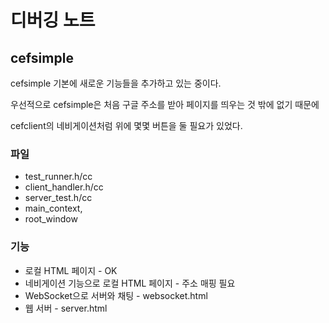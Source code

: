 # 디버깅 노트

## cefsimple
cefsimple 기본에 새로운 기능들을 추가하고 있는 중이다.

우선적으로 cefsimple은 처음 구글 주소를 받아 페이지를 띄우는 것 밖에 없기 때문에

cefclient의 네비게이션처럼 위에 몇몇 버튼을 둘 필요가 있었다.

### 파일
- test_runner.h/cc
- client_handler.h/cc
- server_test.h/cc
- main_context, 
- root_window

### 기능
- 로컬 HTML 페이지 - OK
- 네비게이션 기능으로 로컬 HTML 페이지 - 주소 매핑 필요 
- WebSocket으로 서버와 채팅 - websocket.html
- 웹 서버 - server.html